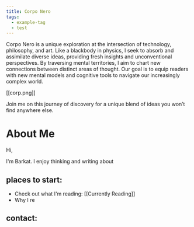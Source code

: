 ```yaml
---
title: Corpo Nero
tags:
  - example-tag
  - test
---
```


Corpo Nero is a unique exploration at the intersection of technology, philosophy, and art. Like a blackbody in physics, I seek to absorb and assimilate diverse ideas, providing fresh insights and unconventional perspectives. By traversing mental territories, I aim to chart new connections between distinct areas of thought. Our goal is to equip readers with new mental models and cognitive tools to navigate our increasingly complex world. 

[[corp.png]]

Join me on this journey of discovery for a unique blend of ideas you won’t find anywhere else.
# About Me

Hi, 

I'm Barkat. I enjoy thinking and writing about 




## places to start:

- Check out what I'm reading: [[Currently Reading]]
- Why I re


## contact:

